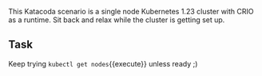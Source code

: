 This Katacoda scenario is a single node Kubernetes 1.23 cluster with CRIO as a runtime. Sit back and relax while the cluster is getting set up. 

## Task


Keep trying  `kubectl get nodes`{{execute}} unless ready ;) 

